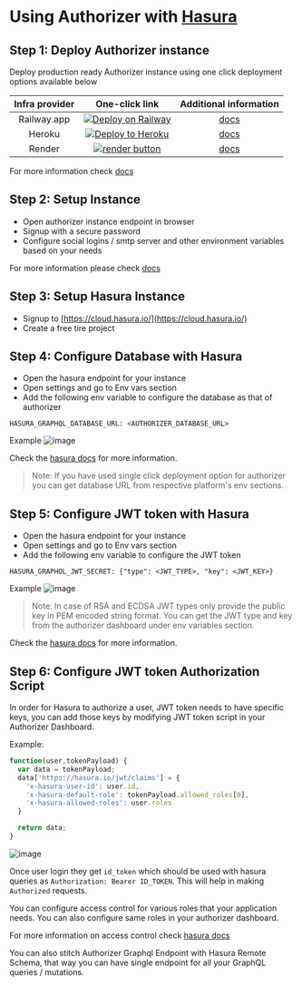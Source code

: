 # Using Authorizer with [Hasura](https://hasura.io/)

## Step 1: Deploy Authorizer instance

Deploy production ready Authorizer instance using one click deployment options available below

| **Infra provider** |                                                                                                      **One-click link**                                                                                                      |               **Additional information**               |
| :----------------: | :--------------------------------------------------------------------------------------------------------------------------------------------------------------------------------------------------------------------------: | :----------------------------------------------------: |
|    Railway.app     | <a target="_blank" href="https://railway.app/new/template?template=https://github.com/authorizerdev/authorizer-railway&amp;plugins=postgresql,redis"><img src="https://railway.app/button.svg" alt="Deploy on Railway"/></a> | [docs](https://docs.authorizer.dev/deployment/railway) |
|       Heroku       |             <a target="_blank" href="https://heroku.com/deploy?template=https://github.com/authorizerdev/authorizer-heroku"><img src="https://www.herokucdn.com/deploy/button.svg" alt="Deploy to Heroku" /></a>             | [docs](https://docs.authorizer.dev/deployment/heroku)  |
|       Render       |           <a target="_blank" href="https://render.com/deploy?repo=https://github.com/authorizerdev/authorizer-render"><img alt="render button" src="https://render.com/images/deploy-to-render-button.svg" /></a>            | [docs](https://docs.authorizer.dev/deployment/render)  |

For more information check [docs](https://docs.authorizer.dev/getting-started/)

## Step 2: Setup Instance

- Open authorizer instance endpoint in browser
- Signup with a secure password
- Configure social logins / smtp server and other environment variables based on your needs

For more information please check [docs](https://docs.authorizer.dev/core/env/)

## Step 3: Setup Hasura Instance

- Signup to [https://cloud.hasura.io/](https://cloud.hasura.io/)
- Create a free tire project

## Step 4: Configure Database with Hasura

- Open the hasura endpoint for your instance
- Open settings and go to Env vars section
- Add the following env variable to configure the database as that of authorizer

```
HASURA_GRAPHQL_DATABASE_URL: <AUTHORIZER_DATABASE_URL>
```

Example
![image](https://imagizer.imageshack.com/img923/551/Z2u1yo.png)

Check the [hasura docs](https://hasura.io/docs/latest/graphql/cloud/getting-started/index/) for more information.

> Note: If you have used single click deployment option for authorizer you can get database URL from respective platform's env sections.

## Step 5: Configure JWT token with Hasura

- Open the hasura endpoint for your instance
- Open settings and go to Env vars section
- Add the following env variable to configure the JWT token

```
HASURA_GRAPHOL_JWT_SECRET: {"type": <JWT_TYPE>, "key": <JWT_KEY>}
```

Example
![image](https://imagizer.imageshack.com/img923/215/M1dNiv.png)

> Note: In case of RSA and ECDSA JWT types only provide the public key in PEM encoded string format. You can get the JWT type and key from the authorizer dashboard under env variables section.

Check the [hasura docs](https://hasura.io/docs/latest/graphql/core/auth/authentication/jwt/) for more information.

## Step 6: Configure JWT token Authorization Script

In order for Hasura to authorize a user, JWT token needs to have specific keys, you can add those keys by modifying JWT token script in your Authorizer Dashboard.

Example:

```js
function(user,tokenPayload) {
  var data = tokenPayload;
  data['https://hasura.io/jwt/claims'] = {
    'x-hasura-user-id': user.id,
    'x-hasura-default-role': tokenPayload.allowed_roles[0],
    'x-hasura-allowed-roles': user.roles
  }

  return data;
}
```

![image](https://res.cloudinary.com/practicaldev/image/fetch/s--VDmobd4x--/c_limit%2Cf_auto%2Cfl_progressive%2Cq_auto%2Cw_880/https://dev-to-uploads.s3.amazonaws.com/uploads/articles/45d40ae1dz21ppox82pz.png)

Once user login they get `id_token` which should be used with hasura queries as `Authorization: Bearer ID_TOKEN`. This will help in making `Authorized` requests.

You can configure access control for various roles that your application needs. You can also configure same roles in your authorizer dashboard.

For more information on access control check [hasura docs](https://hasura.io/docs/latest/graphql/core/auth/authorization/basics/)

You can also stitch Authorizer Graphql Endpoint with Hasura Remote Schema, that way you can have single endpoint for all your GraphQL queries / mutations.
